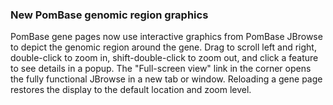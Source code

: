 ### New PomBase genomic region graphics
<!-- pombase_flags: frontpage -->
<!-- newsfeed_thumbnail: browser.png -->

PomBase gene pages now use interactive graphics from PomBase JBrowse
to depict the genomic region around the gene. Drag to scroll left and
right, double-click to zoom in, shift-double-click to zoom out, and
click a feature to see details in a popup. The "Full-screen view" link
in the corner opens the fully functional JBrowse in a new tab or
window. Reloading a gene page restores the display to the default
location and zoom level.

